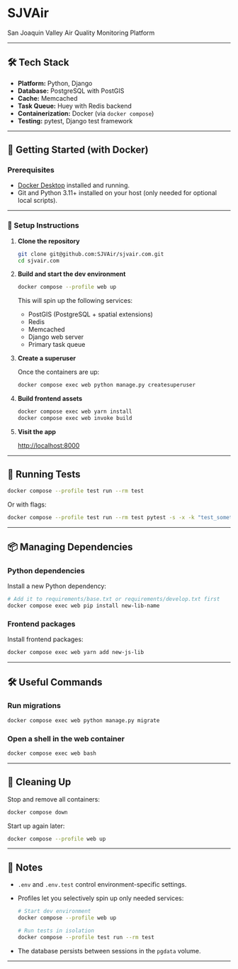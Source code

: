 # SJVAir

San Joaquin Valley Air Quality Monitoring Platform

---

## 🛠 Tech Stack

- **Platform:** Python, Django
- **Database:** PostgreSQL with PostGIS
- **Cache:** Memcached
- **Task Queue:** Huey with Redis backend
- **Containerization:** Docker (via `docker compose`)
- **Testing:** pytest, Django test framework

---

## 🚀 Getting Started (with Docker)

### Prerequisites

- [Docker Desktop](https://www.docker.com/products/docker-desktop/) installed and running.
- Git and Python 3.11+ installed on your host (only needed for optional local scripts).

---

### 🔧 Setup Instructions

1. **Clone the repository**

   ```bash
   git clone git@github.com:SJVAir/sjvair.com.git
   cd sjvair.com
   ```

2. **Build and start the dev environment**

   ```bash
   docker compose --profile web up
   ```

   This will spin up the following services:

   - PostGIS (PostgreSQL + spatial extensions)
   - Redis
   - Memcached
   - Django web server
   - Primary task queue

3. **Create a superuser**

   Once the containers are up:

   ```bash
   docker compose exec web python manage.py createsuperuser
   ```

4. **Build frontend assets**

   ```bash
   docker compose exec web yarn install
   docker compose exec web invoke build
   ```

5. **Visit the app**

   [http://localhost:8000](http://localhost:8000)

---

## 🧪 Running Tests

```bash
docker compose --profile test run --rm test
```

Or with flags:

```bash
docker compose --profile test run --rm test pytest -s -x -k "test_something"
```

---

## 📦 Managing Dependencies

### Python dependencies

Install a new Python dependency:

```bash
# Add it to requirements/base.txt or requirements/develop.txt first
docker compose exec web pip install new-lib-name
```

### Frontend packages

Install frontend packages:

```bash
docker compose exec web yarn add new-js-lib
```

---

## 🛠️ Useful Commands

### Run migrations

```bash
docker compose exec web python manage.py migrate
```

### Open a shell in the web container

```bash
docker compose exec web bash
```

---

## 🧹 Cleaning Up

Stop and remove all containers:

```bash
docker compose down
```

Start up again later:

```bash
docker compose --profile web up
```

---

## 🧠 Notes

- `.env` and `.env.test` control environment-specific settings.
- Profiles let you selectively spin up only needed services:

  ```bash
  # Start dev environment
  docker compose --profile web up

  # Run tests in isolation
  docker compose --profile test run --rm test
  ```

- The database persists between sessions in the `pgdata` volume.

---
